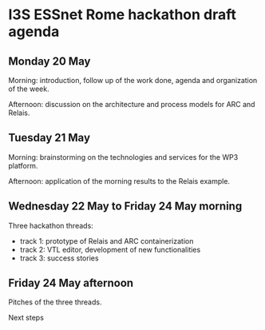 # I3S ESSnet Rome hackathon draft agenda


## Monday 20 May

Morning: introduction, follow up of the work done, agenda and organization of the week.

Afternoon: discussion on the architecture and process models for ARC and Relais.


## Tuesday 21 May

Morning: brainstorming on the technologies and services for the WP3 platform.

Afternoon: application of the morning results to the Relais example.


## Wednesday 22 May to Friday 24 May morning

Three hackathon threads:

  * track 1: prototype of Relais and ARC containerization
  * track 2: VTL editor, development of new functionalities
  * track 3: success stories

  
## Friday 24 May afternoon

Pitches of the three threads.

Next steps

